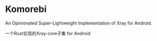 # Komorebi
An Opinionated Super-Lightweight Implementation of Xray for Android.

一个Rust实现的Xray-core子集 for Android
